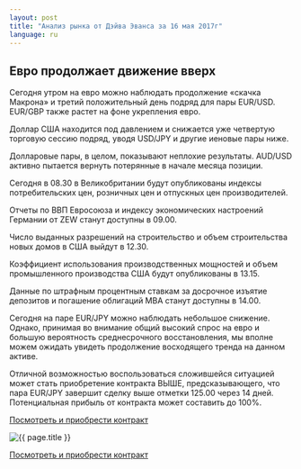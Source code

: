 ```yaml
---
layout: post
title: "Анализ рынка от Дэйва Эванса за 16 мая 2017г"
language: ru
---
```

##  Евро продолжает движение вверх

Сегодня утром на евро можно наблюдать продолжение «скачка Макрона» и третий положительный день подряд для пары EUR/USD. EUR/GBP также растет на фоне укрепления евро.

Доллар США находится под давлением и снижается уже четвертую торговую сессию подряд, уводя USD/JPY и другие иеновые пары ниже.

Долларовые пары, в целом, показывают неплохие результаты. AUD/USD активно пытается вернуть потерянные в начале месяца позиции.


Сегодня в 08.30 в Великобритании будут опубликованы индексы потребительских цен, розничных цен и отпускных цен производителей.

Отчеты по ВВП Евросоюза и индексу экономических настроений Германии от ZEW станут доступны в 09.00.

Число выданных разрешений на строительство и объем строительства новых домов в США выйдут в 12.30.

Коэффициент использования производственных мощностей и объем промышленного производства США будут опубликованы в 13.15.

Данные по штрафным процентным ставкам за досрочное изъятие депозитов и погашение облигаций МВА станут доступны в 14.00.


Сегодня на паре EUR/JPY можно наблюдать небольшое снижение. Однако, принимая во внимание общий высокий спрос на евро и большую вероятность среднесрочного восстановления, мы вполне можем ожидать увидеть продолжение восходящего тренда на данном активе.

Отличной возможностью воспользоваться сложившейся ситуацией может стать приобретение контракта ВЫШЕ, предсказывающего, что пара EUR/JPY завершит сделку выше отметки 125.00 через 14 дней. Потенциальная прибыль от контракта может составить до 100%.


<a href="http://record.binary.com/_bivVDfg8lHux76XffYA0JmNd7ZgqdRLk/1/?market=forex&underlying=frxEURJPY&formname=higherlower&duration_amount=14&duration_units=d&amount=10&amount_type=payout&expiry_type=duration&barrier=125&s=1&t=R15Yi12cOy6InerrH_tl-50co5lt24DG" target="_blank">Посмотреть и приобрести контракт</a>

<img src="{{ site.url }}/images/ru-16-may-17.png" alt="{{ page.title }}"  title="{{ page.title }}">

<a href="%LINK%%?https://www.binary.com/d/trade.cgi?market=forex&underlying=frxEURJPY&formname=higherlower&duration_amount=14&duration_units=d&amount=10&amount_type=payout&expiry_type=duration&barrier=125&s=1&t=R15Yi12cOy6InerrH_tl-50co5lt24DG" target="_blank">Посмотреть и приобрести контракт</a>